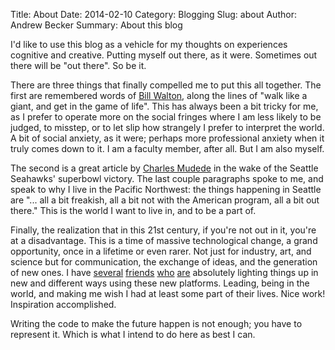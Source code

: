 Title: About
Date: 2014-02-10
Category: Blogging
Slug: about
Author: Andrew Becker
Summary: About this blog

I'd like to use this blog as a vehicle for my thoughts on experiences
cognitive and creative.  Putting myself out there, as it were.
Sometimes out there will be "out there".  So be it.

There are three things that finally compelled me to put this all
together.  The first are remembered words of 
[Bill Walton](http://seattletimes.com/html/huskybasketball/2020352989_walton14.html),
along the lines of "walk like a giant, and get in the game of life".
This has always been a bit tricky for me, as I prefer to operate more
on the social fringes where I am less likely to be judged, to misstep,
or to let slip how strangely I prefer to interpret the world.  A bit
of social anxiety, as it were; perhaps more professional anxiety when
it truly comes down to it.  I am a faculty member, after all.  But I
am also myself.

The second is a great article by 
[Charles Mudede](http://www.thestranger.com/seattle/seattle-has-stolen-the-microphone/Content?oid=18825201)
in the wake of the Seattle Seahawks' superbowl victory.  The last
couple paragraphs spoke to me, and speak to why I live in the Pacific
Northwest: the things happening in Seattle are "... all a bit
freakish, all a bit not with the American program, all a bit out
there."  This is the world I want to live in, and to be a part of.

Finally, the realization that in this 21st century, if you're not out
in it, you're at a disadvantage.  This is a time of massive
technological change, a grand opportunity, once in a lifetime or even
rarer.  Not just for industry, art, and science but for communication,
the exchange of ideas, and the generation of new ones.  I have
[several](http://rameznaam.com/)
[friends](http://about.wise.io/company/)
[who](http://tangledfields.com/) [are](https://github.com/jakevdp)
absolutely lighting things up in new and different ways using these
new platforms.  Leading, being in the world, and making me wish I had
at least some part of their lives.  Nice work!  Inspiration
accomplished.

Writing the code to make the future happen is not enough; you have to
represent it.  Which is what I intend to do here as best I can.

